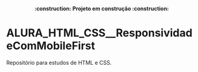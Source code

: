 <h4 align="center"> 
    :construction:  Projeto em construção  :construction:
</h4>

# ALURA_HTML_CSS__ResponsividadeComMobileFirst
Repositório para estudos de HTML e CSS.
